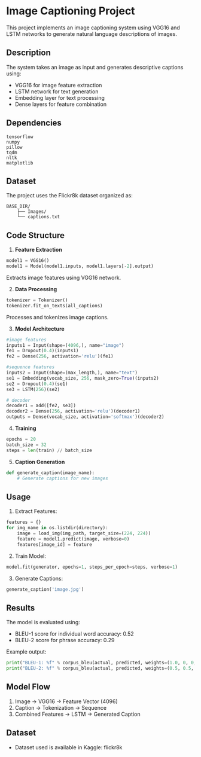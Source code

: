 # Image Captioning Project

This project implements an image captioning system using VGG16 and LSTM networks to generate natural language descriptions of images.

## Description

The system takes an image as input and generates descriptive captions using:
- VGG16 for image feature extraction
- LSTM network for text generation
- Embedding layer for text processing
- Dense layers for feature combination

## Dependencies

```
tensorflow
numpy
pillow
tqdm
nltk
matplotlib
```

## Dataset

The project uses the Flickr8k dataset organized as:
```
BASE_DIR/
    ├── Images/         
    └── captions.txt    
```

## Code Structure

1. **Feature Extraction**
```python
model1 = VGG16()
model1 = Model(model1.inputs, model1.layers[-2].output)
```
Extracts image features using VGG16 network.

2. **Data Processing**
```python
tokenizer = Tokenizer()
tokenizer.fit_on_texts(all_captions)
```
Processes and tokenizes image captions.

3. **Model Architecture**
```python
#image features
inputs1 = Input(shape=(4096,), name="image")
fe1 = Dropout(0.4)(inputs1)
fe2 = Dense(256, activation='relu')(fe1)

#sequence features
inputs2 = Input(shape=(max_length,), name="text")
se1 = Embedding(vocab_size, 256, mask_zero=True)(inputs2)
se2 = Dropout(0.4)(se1)
se3 = LSTM(256)(se2)

# decoder 
decoder1 = add([fe2, se3])
decoder2 = Dense(256, activation='relu')(decoder1)
outputs = Dense(vocab_size, activation='softmax')(decoder2)
```

4. **Training**
```python
epochs = 20
batch_size = 32
steps = len(train) // batch_size
```

5. **Caption Generation**
```python
def generate_caption(image_name):
    # Generate captions for new images
```

## Usage

1. Extract Features:
```python
features = {}
for img_name in os.listdir(directory):
    image = load_img(img_path, target_size=(224, 224))
    feature = model1.predict(image, verbose=0)
    features[image_id] = feature
```

2. Train Model:
```python
model.fit(generator, epochs=1, steps_per_epoch=steps, verbose=1)
```

3. Generate Captions:
```python
generate_caption('image.jpg')
```

## Results

The model is evaluated using:
- BLEU-1 score for individual word accuracy: 0.52
- BLEU-2 score for phrase accuracy: 0.29

Example output:
```python
print("BLEU-1: %f" % corpus_bleu(actual, predicted, weights=(1.0, 0, 0, 0)))
print("BLEU-2: %f" % corpus_bleu(actual, predicted, weights=(0.5, 0.5, 0, 0)))
```

## Model Flow

1. Image → VGG16 → Feature Vector (4096)
2. Caption → Tokenization → Sequence
3. Combined Features → LSTM → Generated Caption

## Dataset
- Dataset used is available in Kaggle: flickr8k


